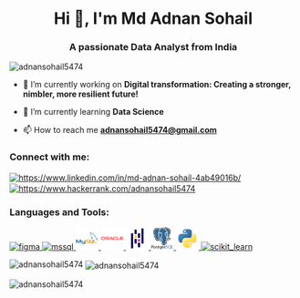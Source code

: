 <h1 align="center">Hi 👋, I'm Md Adnan Sohail</h1>
<h3 align="center">A passionate Data Analyst from India</h3>

<p align="left"> <img src="https://komarev.com/ghpvc/?username=adnansohail5474&label=Profile%20views&color=0e75b6&style=flat" alt="adnansohail5474" /> </p>

- 🔭 I’m currently working on **Digital transformation: Creating a stronger, nimbler, more resilient future!**

- 🌱 I’m currently learning **Data Science**

- 📫 How to reach me **adnansohail5474@gmail.com**

<h3 align="left">Connect with me:</h3>
<p align="left">
<a href="https://linkedin.com/in/https://www.linkedin.com/in/md-adnan-sohail-4ab49016b/" target="blank"><img align="center" src="https://raw.githubusercontent.com/rahuldkjain/github-profile-readme-generator/master/src/images/icons/Social/linked-in-alt.svg" alt="https://www.linkedin.com/in/md-adnan-sohail-4ab49016b/" height="30" width="40" /></a>
<a href="https://www.hackerrank.com/https://www.hackerrank.com/adnansohail5474" target="blank"><img align="center" src="https://raw.githubusercontent.com/rahuldkjain/github-profile-readme-generator/master/src/images/icons/Social/hackerrank.svg" alt="https://www.hackerrank.com/adnansohail5474" height="30" width="40" /></a>
</p>

<h3 align="left">Languages and Tools:</h3>
<p align="left"> <a href="https://www.figma.com/" target="_blank" rel="noreferrer"> <img src="https://www.vectorlogo.zone/logos/figma/figma-icon.svg" alt="figma" width="40" height="40"/> </a> <a href="https://www.microsoft.com/en-us/sql-server" target="_blank" rel="noreferrer"> <img src="https://www.svgrepo.com/show/303229/microsoft-sql-server-logo.svg" alt="mssql" width="40" height="40"/> </a> <a href="https://www.mysql.com/" target="_blank" rel="noreferrer"> <img src="https://raw.githubusercontent.com/devicons/devicon/master/icons/mysql/mysql-original-wordmark.svg" alt="mysql" width="40" height="40"/> </a> <a href="https://www.oracle.com/" target="_blank" rel="noreferrer"> <img src="https://raw.githubusercontent.com/devicons/devicon/master/icons/oracle/oracle-original.svg" alt="oracle" width="40" height="40"/> </a> <a href="https://pandas.pydata.org/" target="_blank" rel="noreferrer"> <img src="https://raw.githubusercontent.com/devicons/devicon/2ae2a900d2f041da66e950e4d48052658d850630/icons/pandas/pandas-original.svg" alt="pandas" width="40" height="40"/> </a> <a href="https://www.postgresql.org" target="_blank" rel="noreferrer"> <img src="https://raw.githubusercontent.com/devicons/devicon/master/icons/postgresql/postgresql-original-wordmark.svg" alt="postgresql" width="40" height="40"/> </a> <a href="https://www.python.org" target="_blank" rel="noreferrer"> <img src="https://raw.githubusercontent.com/devicons/devicon/master/icons/python/python-original.svg" alt="python" width="40" height="40"/> </a> <a href="https://scikit-learn.org/" target="_blank" rel="noreferrer"> <img src="https://upload.wikimedia.org/wikipedia/commons/0/05/Scikit_learn_logo_small.svg" alt="scikit_learn" width="40" height="40"/> </a> </p>

<p><img align="left" src="https://github-readme-stats.vercel.app/api/top-langs?username=adnansohail5474&show_icons=true&locale=en&layout=compact" alt="adnansohail5474" /></p>

<p>&nbsp;<img align="center" src="https://github-readme-stats.vercel.app/api?username=adnansohail5474&show_icons=true&locale=en" alt="adnansohail5474" /></p>

<p><img align="center" src="https://github-readme-streak-stats.herokuapp.com/?user=adnansohail5474&" alt="adnansohail5474" /></p>
